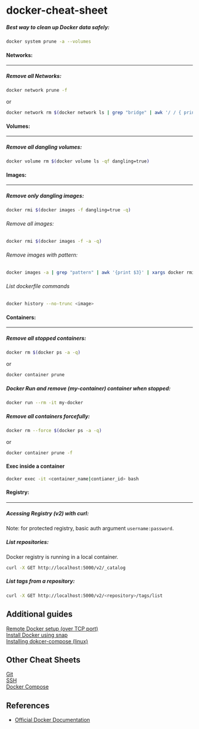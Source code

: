 # docker-cheat-sheet

##### Best way to clean up Docker data safely:
```bash
docker system prune -a --volumes
```


#### Networks:
---
##### Remove all Networks:
```bash
docker network prune -f
```
or
```bash
docker network rm $(docker network ls | grep "bridge" | awk '/ / { print $1 }')
```

#### Volumes:
---
##### Remove all dangling volumes:
```bash
docker volume rm $(docker volume ls -qf dangling=true)
```

#### Images:
---
##### Remove only dangling images:
```bash
docker rmi $(docker images -f dangling=true -q)
```
###### Remove all images:
```bash
docker rmi $(docker images -f -a -q)
```
###### Remove images with pattern:
```bash
docker images -a | grep "pattern" | awk '{print $3}' | xargs docker rmi
```
###### List dockerfile commands
```bash
docker history --no-trunc <image>
```

#### Containers:
---
##### Remove all stopped containers:
```bash
docker rm $(docker ps -a -q)
```
or
```bash
docker container prune
```
##### Docker Run and remove  (my-container) container when stopped:
```bash
docker run --rm -it my-docker 
```
##### Remove all containers forcefully:
```bash
docker rm --force $(docker ps -a -q)
```
or
```bash
docker container prune -f
```
#### Exec inside a container
```bash
docker exec -it <container_name|contianer_id> bash
```

#### Registry:
---
##### Acessing Registry (v2) with curl:
Note: for protected registry, basic auth argument `username:password`.
##### List repositories:
Docker registry is running in a local container.
```bash
curl -X GET http://localhost:5000/v2/_catalog
```
##### List tags from a repository:
```bash
curl -X GET http://localhost:5000/v2/<repository>/tags/list
```

## Additional guides

[Remote Docker setup (over TCP port)][1]  
[Install Docker using snap][2]  
[Installing dokcer-compose (linux)][3]  


## Other Cheat Sheets

[Git][101]  
[SSH][102]  
[Docker Compose][103]

## References
- [Official Docker Documentation][201]


[1]: https://gist.github.com/WSMathias/ee53251a5f778756f8ab43fb2c83c33f
[2]: https://gist.github.com/WSMathias/a3e48b75720a71dd3b7f77717bcae7c1
[3]: https://gist.github.com/WSMathias/3a0b5e0b68a2f6b32c47b116c8e2e7f6

[101]: https://github.com/WSMathias/Git-Cheat-Sheet/blob/master/README.md
[102]: https://gist.github.com/WSMathias/ee53251a5f778756f8ab43fb2c83c33f
[103]: https://gist.github.com/WSMathias/24cf2eed19195497699a2956cb27e1e9

[201]: https://docs.docker.com/reference/cli/docker/
